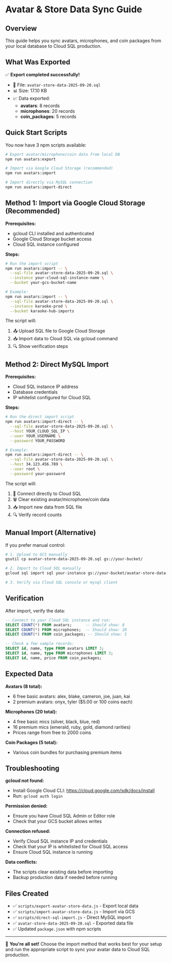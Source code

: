 # Avatar & Store Data Sync Guide

## Overview

This guide helps you sync avatars, microphones, and coin packages from your local database to Cloud SQL production.

## What Was Exported

✅ **Export completed successfully!**

- 📁 File: `avatar-store-data-2025-09-20.sql`
- 📊 Size: 17.10 KB
- 📈 Data exported:
  - **avatars**: 8 records
  - **microphones**: 20 records
  - **coin_packages**: 5 records

## Quick Start Scripts

You now have 3 npm scripts available:

```bash
# Export avatar/microphone/coin data from local DB
npm run avatars:export

# Import via Google Cloud Storage (recommended)
npm run avatars:import

# Import directly via MySQL connection
npm run avatars:import-direct
```

## Method 1: Import via Google Cloud Storage (Recommended)

**Prerequisites:**

- gcloud CLI installed and authenticated
- Google Cloud Storage bucket access
- Cloud SQL instance configured

**Steps:**

```bash
# Run the import script
npm run avatars:import -- \
  --sql-file avatar-store-data-2025-09-20.sql \
  --instance your-cloud-sql-instance-name \
  --bucket your-gcs-bucket-name

# Example:
npm run avatars:import -- \
  --sql-file avatar-store-data-2025-09-20.sql \
  --instance karaoke-prod \
  --bucket karaoke-hub-imports
```

The script will:

1. 📤 Upload SQL file to Google Cloud Storage
2. 📥 Import data to Cloud SQL via gcloud command
3. 🔍 Show verification steps

## Method 2: Direct MySQL Import

**Prerequisites:**

- Cloud SQL instance IP address
- Database credentials
- IP whitelist configured for Cloud SQL

**Steps:**

```bash
# Run the direct import script
npm run avatars:import-direct -- \
  --sql-file avatar-store-data-2025-09-20.sql \
  --host YOUR_CLOUD_SQL_IP \
  --user YOUR_USERNAME \
  --password YOUR_PASSWORD

# Example:
npm run avatars:import-direct -- \
  --sql-file avatar-store-data-2025-09-20.sql \
  --host 34.123.456.789 \
  --user root \
  --password your-password
```

The script will:

1. 🔌 Connect directly to Cloud SQL
2. 🗑️ Clear existing avatar/microphone/coin data
3. 📥 Import new data from SQL file
4. 🔍 Verify record counts

## Manual Import (Alternative)

If you prefer manual control:

```bash
# 1. Upload to GCS manually
gsutil cp avatar-store-data-2025-09-20.sql gs://your-bucket/

# 2. Import to Cloud SQL manually
gcloud sql import sql your-instance gs://your-bucket/avatar-store-data-2025-09-20.sql --database=karaokehub

# 3. Verify via Cloud SQL console or mysql client
```

## Verification

After import, verify the data:

```sql
-- Connect to your Cloud SQL instance and run:
SELECT COUNT(*) FROM avatars;      -- Should show: 8
SELECT COUNT(*) FROM microphones;  -- Should show: 20
SELECT COUNT(*) FROM coin_packages; -- Should show: 5

-- Check a few sample records:
SELECT id, name, type FROM avatars LIMIT 3;
SELECT id, name, type FROM microphones LIMIT 3;
SELECT id, name, price FROM coin_packages;
```

## Expected Data

**Avatars (8 total):**

- 6 free basic avatars: alex, blake, cameron, joe, juan, kai
- 2 premium avatars: onyx, tyler ($5.00 or 100 coins each)

**Microphones (20 total):**

- 4 free basic mics (silver, black, blue, red)
- 16 premium mics (emerald, ruby, gold, diamond rarities)
- Prices range from free to 2000 coins

**Coin Packages (5 total):**

- Various coin bundles for purchasing premium items

## Troubleshooting

**gcloud not found:**

- Install Google Cloud CLI: https://cloud.google.com/sdk/docs/install
- Run: `gcloud auth login`

**Permission denied:**

- Ensure you have Cloud SQL Admin or Editor role
- Check that your GCS bucket allows writes

**Connection refused:**

- Verify Cloud SQL instance IP and credentials
- Check that your IP is whitelisted for Cloud SQL access
- Ensure Cloud SQL instance is running

**Data conflicts:**

- The scripts clear existing data before importing
- Backup production data if needed before running

## Files Created

- ✅ `scripts/export-avatar-store-data.js` - Export local data
- ✅ `scripts/import-avatar-store-data.js` - Import via GCS
- ✅ `scripts/direct-sql-import.js` - Direct MySQL import
- ✅ `avatar-store-data-2025-09-20.sql` - Exported data file
- ✅ Updated `package.json` with npm scripts

---

🎉 **You're all set!** Choose the import method that works best for your setup and run the appropriate script to sync your avatar data to Cloud SQL production.
